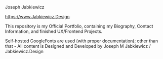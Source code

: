 Joseph Jabkiewicz
 

https://www.Jabkiewicz.Design

This repository is my Official Portfolio, containing my Biography, Contact Information,
and finished UX/Frontend Projects.

Self-hosted GoogleFonts are used (with proper documentation); other than that - 
All content is Designed and Developed by Joseph M Jabkiewicz / Jabkiewicz.Design